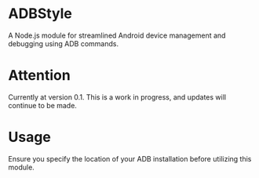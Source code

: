 # ADBStyle
A Node.js module for streamlined Android device management and debugging using ADB commands.

# Attention
Currently at version 0.1. This is a work in progress, and updates will continue to be made.

# Usage
Ensure you specify the location of your ADB installation before utilizing this module.
